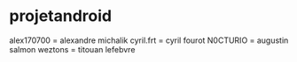# projetandroid

alex170700 = alexandre michalik 
cyril.frt = cyril fourot 
N0CTURIO = augustin salmon 
weztons = titouan lefebvre 
